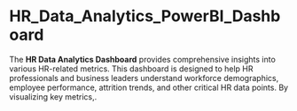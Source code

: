 # HR_Data_Analytics_PowerBI_Dashboard
The **HR Data Analytics Dashboard** provides comprehensive insights into various HR-related metrics. This dashboard is designed to help HR professionals and business leaders understand workforce demographics, employee performance, attrition trends, and other critical HR data points. By visualizing key metrics,.
